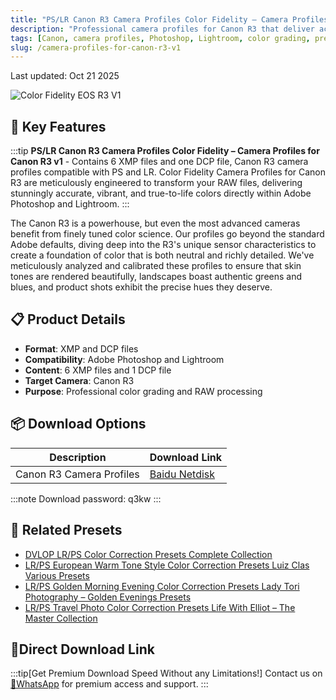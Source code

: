 ```yaml
---
title: "PS/LR Canon R3 Camera Profiles Color Fidelity – Camera Profiles for Canon R3 v1"
description: "Professional camera profiles for Canon R3 that deliver accurate, vibrant, and true-to-life colors in Adobe Photoshop and Lightroom"
tags: [Canon, camera profiles, Photoshop, Lightroom, color grading, presets]
slug: /camera-profiles-for-canon-r3-v1
---
```


Last updated: Oct 21 2025

![Color Fidelity EOS R3 V1](https://www.gfxcamp.com/wp-content/uploads/2025/10/Color-Fidelity-EOS-R3-V1.jpg)

## 🚀 Key Features

:::tip
**PS/LR Canon R3 Camera Profiles Color Fidelity – Camera Profiles for Canon R3 v1** - Contains 6 XMP files and one DCP file, Canon R3 camera profiles compatible with PS and LR. Color Fidelity Camera Profiles for Canon R3 are meticulously engineered to transform your RAW files, delivering stunningly accurate, vibrant, and true-to-life colors directly within Adobe Photoshop and Lightroom.
:::

The Canon R3 is a powerhouse, but even the most advanced cameras benefit from finely tuned color science. Our profiles go beyond the standard Adobe defaults, diving deep into the R3's unique sensor characteristics to create a foundation of color that is both neutral and richly detailed. We've meticulously analyzed and calibrated these profiles to ensure that skin tones are rendered beautifully, landscapes boast authentic greens and blues, and product shots exhibit the precise hues they deserve.

## 📋 Product Details

- **Format**: XMP and DCP files
- **Compatibility**: Adobe Photoshop and Lightroom
- **Content**: 6 XMP files and 1 DCP file
- **Target Camera**: Canon R3
- **Purpose**: Professional color grading and RAW processing

## 📦 Download Options

| Description | Download Link |
|-------------|---------------|
| Canon R3 Camera Profiles | [Baidu Netdisk](https://pan.baidu.com/s/1ugYN6dg1ZGl9eFQ04b8S8w?pwd=q3kw) |

:::note
Download password: q3kw
:::

## 🔗 Related Presets

- [DVLOP LR/PS Color Correction Presets Complete Collection](https://www.gfxcamp.com/dvlop-presets-actions/)
- [LR/PS European Warm Tone Style Color Correction Presets Luiz Clas Various Presets](https://www.gfxcamp.com/luiz-clas-various-presets/)
- [LR/PS Golden Morning Evening Color Correction Presets Lady Tori Photography – Golden Evenings Presets](https://www.gfxcamp.com/lady-tori-photography-golden-evenings-presets/)
- [LR/PS Travel Photo Color Correction Presets Life With Elliot – The Master Collection](https://www.gfxcamp.com/life-with-elliot-the-master-collection/)

## 🚀Direct Download Link
:::tip[Get Premium Download Speed Without any Limitations!]
Contact us on [💬WhatsApp](https://wa.me/+8613237610083) for premium  access and support.
:::
